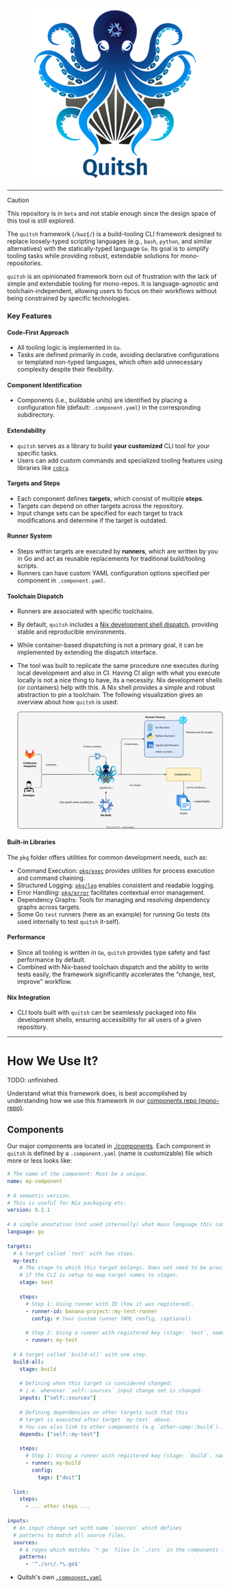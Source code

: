 <p align="center">
    <img src="docs/assets/images/logo.svg" width="400px">
</p>

---

> [!CAUTION]
>
> This repository is in `beta` and not stable enough since the design space of
> this tool is still explored.

The `quitsh` framework (`/kwɪʧ/`) is a build-tooling CLI framework designed to
replace loosely-typed scripting languages (e.g., `bash`, `python`, and similar
alternatives) with the statically-typed language `Go`. Its goal is to simplify
tooling tasks while providing robust, extendable solutions for
mono-repositories.

`quitsh` is an opinionated framework born out of frustration with the lack of
simple and extendable tooling for mono-repos. It is language-agnostic and
toolchain-independent, allowing users to focus on their workflows without being
constrained by specific technologies.

### Key Features

#### Code-First Approach

- All tooling logic is implemented in `Go`.
- Tasks are defined primarily in code, avoiding declarative configurations or
  templated non-typed languages, which often add unnecessary complexity despite
  their flexibility.

#### Component Identification

- Components (i.e., buildable units) are identified by placing a configuration
  file (default: `.component.yaml`) in the corresponding subdirectory.

#### Extendability

- `quitsh` serves as a library to build **your customized** CLI tool for your
  specific tasks.
- Users can add custom commands and specialized tooling features using libraries
  like [`cobra`](https://github.com/spf13/cobra).

#### Targets and Steps

- Each component defines **targets**, which consist of multiple **steps**.
- Targets can depend on other targets across the repository.
- Input change sets can be specified for each target to track modifications and
  determine if the target is outdated.

#### Runner System

- Steps within targets are executed by **runners**, which are written by you in
  Go and act as reusable replacements for traditional build/tooling scripts.
- Runners can have custom YAML configuration options specified per component in
  `.component.yaml`.

#### Toolchain Dispatch

- Runners are associated with specific toolchains.
- By default, `quitsh` includes a
  [Nix development shell dispatch](https://nix.dev/tutorials/first-steps/declarative-shell.html),
  providing stable and reproducible environments.
- While container-based dispatching is not a primary goal, it can be implemented
  by extending the dispatch interface.

- The tool was built to replicate the same procedure one executes during local
  development and also in CI. Having CI align with what you execute locally is
  not a nice thing to have, its a necessity. Nix development shells (or
  containers) help with this. A Nix shell provides a simple and robust
  abstraction to pin a toolchain. The following visualization gives an overview
  about how `quitsh` is used:

  <p align="center">

  ![quitsh-design](docs/assets/images/quitsh-design.drawio.svg)

  </p>

#### Built-in Libraries

The `pkg` folder offers utilities for common development needs, such as:

- Command Execution: [`pkg/exec`](pkg/exec) provides utilities for process
  execution and command chaining.
- Structured Logging: [`pkg/log`](pkg/log) enables consistent and readable
  logging.
- Error Handling: [`pkg/error`](pkg/error) facilitates contextual error
  management.
- Dependency Graphs: Tools for managing and resolving dependency graphs across
  targets.
- Some Go `test` runners (here as an example) for running Go tests (its used
  internally to test `quitsh` it-self).

#### Performance

- Since all tooling is written in `Go`, `quitsh` provides type safety and fast
  performance by default.
- Combined with Nix-based toolchain dispatch and the ability to write tests
  easily, the framework significantly accelerates the "change, test, improve"
  workflow.

#### Nix Integration

- CLI tools built with `quitsh` can be seamlessly packaged into Nix development
  shells, ensuring accessibility for all users of a given repository.

---

# How We Use It?

TODO: unfinished.

Understand what this framework does, is best accomplished by understanding how
we use this framework in our
[components repo (mono-repo)](https://gitlab.com/data-custodian/custodian).

## Components

Our major components are located in
[./components](https://gitlab.com/data-custodian/custodian/-/tree/main/components).
Each component in `quitsh` is defined by a `.component.yaml` (name is
customizable) file which more or less looks like:

```yaml
# The name of the component: Must be a unique.
name: my-component

# A semantic version.
# This is useful for Nix packaging etc.
version: 0.2.1

# A simple annotation (not used internally) what main language this component uses.
language: go

targets:
  # A target called `test` with two steps.
  my-test:
    # The stage to which this target belongs. Does not need to be provided
    # if the CLI is setup to map target names to stages.
    stage: test

    steps:
      # Step 1: Using runner with ID (how it was registered).
      - runner-id: banana-project::my-test-runner
        config: # Your custom runner YAML config, (optional).

      # Step 2: Using a runner with registered key (stage: `test`, name `my-test`)
      - runner: my-test

  # A target called `build-all` with one step.
  build-all:
    stage: build

    # Defining when this target is considered changed:
    # i.e. whenever `self::sources` input change set is changed.
    inputs: ["self::sources"]

    # Defining dependencies on other targets such that this
    # target is executed after target `my-test` above.
    # You can also link to other components (e.g `other-comp::build`).
    depends: ["self::my-test"]

    steps:
      # Step 1: Using a runner with registered key (stage: `build`, name `my-test`)
      - runner: my-build
        config:
          tags: ["doit"]

  lint:
    steps:
      - ... other steps ...

inputs:
  # An input change set with name `sources` which defines
  # patterns to match all source files.
  sources:
    # A regex which matches `*.go` files in `./src` in the components folder.
    patterns:
      - '^./src/.*\.go$'
```

- Quitsh's own [`.component.yaml`](./.component.yaml)

<!---->
<!-- The tool provides entry points for all scripting needs in this monorepo. To -->
<!-- facilitate this and have the notion of components covered for this monorepo, the -->
<!-- `quitsh` streamlines functionality for each component in -->
<!-- [`components`](../../components) by providing: -->
<!---->
<!-- - Executing common steps such as: -->
<!---->
<!--   - `lint` -->
<!--   - `build` -->
<!--   - `test` -->
<!--   - `build-image` -->
<!---->
<!--   for each component in a monorepo backed by **runners**. -->
<!---->
<!-- - Providing other CI scripts and automation for task usually written in `bash` -->
<!--   or `python` backed by additional subcommands on `quitsh`. -->
<!---->

<!---->
<!-- ## Execution of Steps -->
<!---->
<!-- The execution of steps by `quitsh` is done by reading a `.component.yaml` for -->
<!-- each component. The [`.component.yaml`](.component.yaml) file contains -->
<!-- information for each step the `quitsh` provides, e.g. `lint`, `build`, `test`, -->
<!-- `package`, etc. The `.component.yaml` for the `quitsh` itself looks like: -->
<!---->
<!-- ```yaml -->
<!-- name: quitsh -->
<!-- version: 0.0.5 -->
<!-- language: go -->
<!---->
<!-- steps: -->
<!--   lint: -->
<!--     - runner: go -->
<!--   test: -->
<!--     - runner: go -->
<!--   build: -->
<!--     - runner: go -->
<!--   package: -->
<!--     - runner: nix-image -->
<!-- ``` -->
<!---->
<!-- The logic which is executed behind each step is specified by the field `runner`. -->
<!-- A runner is Go code applicable for a certain step which should work for all -->
<!-- components. The runner is registered in -->
<!-- [ `factory` ](./pkg/runner/factory/runner.go). Runners can be written by -->
<!-- implementing the interface [`Runner`](./pkg/runner/runner.go) inside -->
<!-- [`./pkg/runner/runners`](./pkg/runner/runners) and registering them in -->
<!-- [`./pkg/runner/factory/init-runners.go`]. -->
<!---->
<!-- ## Extending Functionality in `quitsh` -->
<!---->
<!-- If you need new functionality for CI and local development which you normally -->
<!-- would write in `bash`/`python` follow the following steps: -->
<!---->
<!-- - If the functionality is **a feature needed in an existing runner and step**: -->
<!--   Extend the runner and make it work with your new test/build/lint feature. -->
<!---->
<!-- - If the functionality is **not related to a runner or the same for each -->
<!--   component with that language**: Extend the `quitsh`s by providing another -->
<!--   subcommand which does what you need, see -->
<!--   [`generate-version`](./cmd/quitsh/cmd/generate-version/generate-version.go). -->
<!---->
<!-- - If the functionality is **for a certain language, e.g. `go` or `python` and -->
<!--   applies to each component which is written in that language**: consider adding -->
<!--   a new runner for an already pre-defined step. If you also need a new destinct -->
<!--   step, discuss the step name with the authors of this tool and -->
<!--   [integrate it here](./pkg/common/step_type.go). -->
<!---->
<!-- ### Additional Runner Config -->
<!---->
<!-- Also there is the possibility to load additional runner specific YAML configs, -->
<!-- e.g. the `go` build runner loads the following -->
<!-- [config](./pkg/runner/runners/go/build-config.go): -->
<!---->
<!-- ```yaml -->
<!-- steps: -->
<!--   build: -->
<!--     - runner: go -->
<!--       config: -->
<!--         version-module: "pkg/myversion-module" # defaults to `pkg/build` -->
<!-- ``` -->
